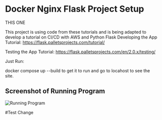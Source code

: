 # Docker Nginx Flask Project Setup
THIS ONE

This project is using code from these tutorials and is being adapted to develop a tutorial on CI/CD with AWS
and Python Flask
Developing the App Tutorial:
https://flask.palletsprojects.com/tutorial/

Testing the App Tutorial:
https://flask.palletsprojects.com/en/2.0.x/testing/



Just Run:

docker compose up --build to get it to run and go to locahost to see the site.

## Screenshot of Running Program

![Running Program](screenshots/running-program.png)

#Test Change